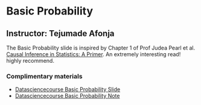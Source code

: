# Basic Probability

Instructor: Tejumade Afonja
--

The Basic Probability slide is inspired by Chapter 1 of Prof Judea Pearl et al. [Causal Inference in Statistics: A Primer](http://bayes.cs.ucla.edu/PRIMER/). An extremely interesting read! highly recommend.

### Complimentary materials
- [Datasciencecourse Basic Probability Slide](http://www.datasciencecourse.org/slides/probability.pdf)
- [Datasciencecourse Basic Probability Note](http://www.datasciencecourse.org/notes/probability/)
